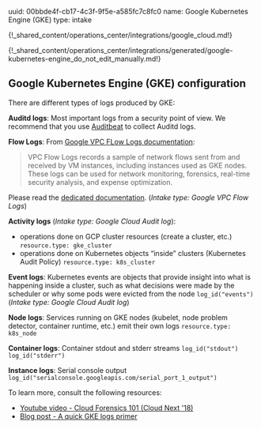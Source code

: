 uuid: 00bbde4f-cb17-4c3f-9f5e-a585fc7c8fc0
name: Google Kubernetes Engine (GKE)
type: intake

{!_shared_content/operations_center/integrations/google_cloud.md!}

{!_shared_content/operations_center/integrations/generated/google-kubernetes-engine_do_not_edit_manually.md!}


## Google Kubernetes Engine (GKE) configuration

There are different types of logs produced by GKE:

**Auditd logs**: Most important logs from a security point of view. We recommend that you use [Auditbeat](../../../endpoint/auditbeat_linux/) to collect Auditd logs.

**Flow Logs**: From [Google VPC FLow Logs documentation](https://cloud.google.com/vpc/docs/using-flow-logs):
> VPC Flow Logs records a sample of network flows sent from and received by VM instances, including instances used as GKE nodes. These logs can be used for network monitoring, forensics, real-time security analysis, and expense optimization.

Please read the [dedicated documentation](https://docs.sekoia.io/integrations/integrations/google_vpc_flow_logs.md).
(*Intake type: Google VPC Flow Logs*)

**Activity logs** (*Intake type: Google Cloud Audit log*):

  - operations done on GCP cluster resources (create a cluster, etc.) `resource.type: gke_cluster`
  - operations done on Kubernetes objects “inside” clusters (Kubernetes Audit Policy) `resource.type: k8s_cluster`

**Event logs**: Kubernetes events are objects that provide insight into what is happening inside a cluster, such as what decisions were made by the scheduler or why some pods were evicted from the node `log_id("events")` (*Intake type: Google Cloud Audit log*)

**Node logs**: Services running on GKE nodes (kubelet, node problem detector, container runtime, etc.) emit their own logs `resource.type: k8s_node`

**Container logs**: Container stdout and stderr streams `log_id("stdout") log_id("stderr")`

**Instance logs**: Serial console output `log_id("serialconsole.googleapis.com/serial_port_1_output")`

To learn more, consult the following resources:

- [Youtube video - Cloud Forensics 101 (Cloud Next '18)](https://youtu.be/OkjTqlETgMA)
- [Blog post - A quick GKE logs primer](https://medium.com/google-cloud/a-quick-gke-logs-primer-a978f60daa7)
